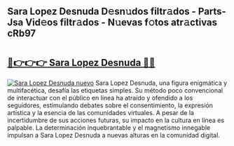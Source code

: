 ## Sara Lopez Desnuda D𝚎sn𝚞dos filtr𝚊dos - Parts-Jsa Vid𝚎os filtr𝚊dos - N𝚞evas f𝚘tos atr𝚊ctivas cRb97

# <h2><a href="http://mb3t81.tromn.icu/?c=Sara+Lopez+Desnuda">🔗👉👉👉 Sara Lopez Desnuda 🔗🔗</a></h2>

[![Sara Lopez Desnuda nuevo](https://i.imgur.com/pEAQMta.gif)](http://mb3t81.tromn.icu/?c=Sara+Lopez+Desnuda)
Sara Lopez Desnuda, una figura enigmática y multifacética, desafía las etiquetas simples. Su método poco convencional de interactuar con el público en línea ha atraído y ofendido a los seguidores, estimulando debates sobre el consentimiento, la expresión artística y la esencia de las comunidades virtuales. A pesar de la incertidumbre de sus acciones futuras, su impacto en la cultura en línea es palpable. La determinación inquebrantable y el magnetismo innegable impulsan a Sara Lopez Desnuda a nuevas alturas en la comunidad digital.

